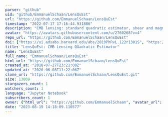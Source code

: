 ```yaml
---
parser: "github"
uid: "github/EmmanuelSchaan/LensQuEst"
url: "https://github.com/EmmanuelSchaan/LensQuEst"
timestamp: "2022-07-17 17:16:44.931886"
description: "CMB lensing: standard quadratic estimator, shear and magnification (https://arxiv.org/abs/1804.06403)."
avatar: "https://avatars.githubusercontent.com/u/2760268?v=4"
repo_url: "https://github.com/EmmanuelSchaan/LensQuEst"
doi: ["https://ui.adsabs.harvard.edu/abs/2019PhRvL.122r1301S", "https://ui.adsabs.harvard.edu/abs/2019ascl.soft05017S/abstract"]
title: "LensQuEst: CMB Lensing QUadratic Estimator"
name: "LensQuEst"
full_name: "EmmanuelSchaan/LensQuEst"
html_url: "https://github.com/EmmanuelSchaan/LensQuEst"
created_at: "2018-07-27T23:21:08Z"
updated_at: "2020-06-08T11:22:06Z"
clone_url: "https://github.com/EmmanuelSchaan/LensQuEst.git"
size: 13069
stargazers_count: 1
watchers_count: 1
language: "Jupyter Notebook"
subscribers_count: 1
owner: {"html_url": "https://github.com/EmmanuelSchaan", "avatar_url": "https://avatars.githubusercontent.com/u/2760268?v=4", "login": "EmmanuelSchaan", "type": "User"}
date: "2023-08-19 14:18:09.110577"
---
```

